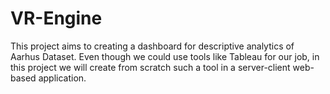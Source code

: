 # VR-Engine

This project aims to creating a dashboard for descriptive analytics of Aarhus Dataset. Even though we could use tools like Tableau for our job, in this project we will create from scratch such a tool in a server-client web-based application.

